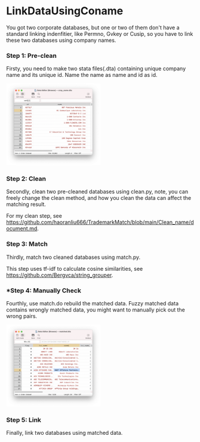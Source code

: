 # LinkDataUsingConame

You got two corporate databases, but one or two of them don't have a standard linking indenfitier, like Permno, Gvkey or Cusip, so you have to link these two databases using company names.

### Step 1: Pre-clean

Firsty, you need to make two stata files(.dta) containing unique company name and its unique id. Name the name as name and id as id.

<img src="https://github.com/haoranliu666/LinkDataUsingConame/blob/main/pics/1.png" width="50%" height="50%">

### Step 2: Clean

Secondly, clean two pre-cleaned databases using clean.py, note, you can freely change the clean method, and how you clean the data can affect the matching result.

For my clean step, see https://github.com/haoranliu666/TrademarkMatch/blob/main/Clean_name/document.md.

### Step 3: Match

Thirdly, match two cleaned databases using match.py.

This step uses tf-idf to calculate cosine similarities, see https://github.com/Bergvca/string_grouper.

### *Step 4: Manually Check

Fourthly, use match.do rebuild the matched data. Fuzzy matched data contains wrongly matched data, you might want to manually pick out the wrong pairs.

<img src="https://github.com/haoranliu666/LinkDataUsingConame/blob/main/pics/2.png" width="50%" height="50%">

### Step 5: Link

Finally, link two databases using matched data.
